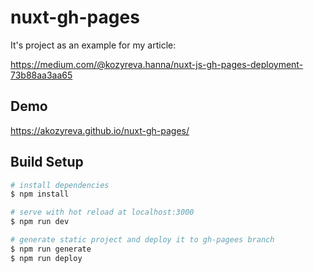 # nuxt-gh-pages

It's project as an example for my article:

https://medium.com/@kozyreva.hanna/nuxt-js-gh-pages-deployment-73b88aa3aa65

## Demo
https://akozyreva.github.io/nuxt-gh-pages/

## Build Setup

``` bash
# install dependencies
$ npm install

# serve with hot reload at localhost:3000
$ npm run dev

# generate static project and deploy it to gh-pagees branch
$ npm run generate
$ npm run deploy
```

